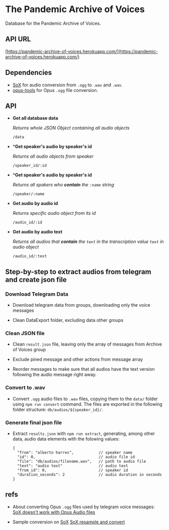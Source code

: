 # The Pandemic Archive of Voices

Database for the Pandemic Archive of Voices.

## API URL
[https://pandemic-archive-of-voices.herokuapp.com/](https://pandemic-archive-of-voices.herokuapp.com/)

## Dependencies

- [SoX](http://sox.sourceforge.net/) for audio conversion from `.ogg` to `.wav` and `.wav`.
- [opus-tools](https://opus-codec.org/downloads/) for Opus `.ogg` file conversion.

## API

* **Get all database data**

  *Returns whole JSON Object containing all audio objects*  

  `/data`

* ***Get speaker's audio by speaker's id**

  *Returns all audio objects from speaker*  

  `/speaker_id/:id`

* ***Get speaker's audio by speaker's id**
  
  *Returns all spakers who **contain** the `:name` string*

  `/speaker/:name`

* **Get audio by audio id**

  *Returns specific audio object from its id*  

  `/audio_id/:id`

* **Get audio by audio text**
  
  *Returns all audios that **contain** the `text` in the transcription value `text` in audio object*

  `/audio_id/:text`

## Step-by-step to extract audios from telegram and create json file

### Download Telegram Data

- Download telegram data from groups, downloading only the voice messages

- Clean DataExport folder, excluding data other groups

### Clean JSON file

- Clean `result.json` file, leaving only the array of messages from Archive of Voices group

- Exclude pined message and other actions from message array

- Reorder messages to make sure that all audios have the text version following the audio message right away. 

### Convert to .wav

- Convert `.ogg` audio files to `.wav` files, copying them to the `data/` folder using `npm run convert` command. The files are exported in the following folder structure: `db/audios/${speaker_id}/`.

### Generate final json file

- Extract `results.json` with `npm run extract`, generating, among other data, audio data elements with the folowing values:
  ```
  {
    "from": "alberto harres",           // speaker name
    "id": 0,                            // audio file id
    "file": "db/audios/filename.wav",   // path to audio file
    "text": "audio text"                // audio text
    "from_id": 0,                       // speaker id
    "duration_seconds": 2               // audio duration in seconds
  }
  ```

## refs

- About converting Opus `.ogg` files used by telegram voice messages: [SoX doesn't work with Opus Audio files](https://stackoverflow.com/questions/22322372/sox-doesnt-work-with-opus-audio-files)

- Sample conversion on [SoX](http://sox.sourceforge.net/) [SoX resample and convert](https://stackoverflow.com/questions/23980283/sox-resample-and-convert)